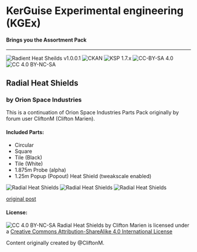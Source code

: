 # KerGuise Experimental engineering (KGEx)
#### Brings you the Assortment Pack
---
![Radient Heat Sheilds v1.0.0.1](https://img.shields.io/badge/RadientHeatSheilds-1.0.0.1-blueviolet)
![CKAN](https://img.shields.io/badge/CKAN-Indexed-brightgreen.svg)
![KSP 1.7.x](https://img.shields.io/badge/KSP%20version-1.7.x-66ccff.svg?style=flat-square)
![CC-BY-SA 4.0](https://img.shields.io/badge/MOD%20version-0.0.0.1-orange.svg?style=flat-square) ![CC 4.0 BY-NC-SA](https://img.shields.io/badge/license-CC--4.0--BY--SA-lightgrey)

## Radial Heat Shields
### by Orion Space Industries
This is a continuation of Orion Space Industries Parts Pack originally by forum user CliftonM (Clifton Marien).

#### Included Parts:
- Circular
- Square
- Tile (Black)
- Tile (White)
- 1.875m Probe (alpha)
- 1.25m Popup (Popout) Heat Shield (tweakscale enabled)

![Radial Heat Shields](https://i.postimg.cc/7LxVfrFS/screenshot40.png)
![Radial Heat Shields](https://i.postimg.cc/dtrpCvxf/screenshot37.png)
![Radial Heat Shields](https://i.postimg.cc/mg6Y21SW/screenshot38.png)

[original post](https://forum.kerbalspaceprogram.com/index.php?/topic/117110-*)

#### License:
![CC 4.0 BY-NC-SA](https://licensebuttons.net/l/by-sa/4.0/88x31.png)
Radial Heat Shields by Clifton Marien is licensed under a 
[Creative Commons Attribution-ShareAlike 4.0 International License](https://creativecommons.org/licenses/by-sa/4.0/)

Content originally created by @CliftonM.
